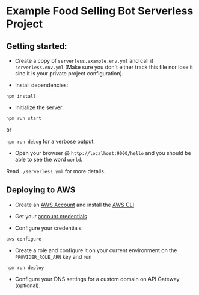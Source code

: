 # Example Food Selling Bot Serverless Project

## Getting started: 

* Create a copy of ```serverless.example.env.yml``` and call it ```serverless.env.yml``` (Make sure you don't either track this file nor lose it sinc it is your private project configuration).

* Install dependencies:

```npm install```

* Initialize the server:

```npm run start```

or 

```npm run debug``` for a verbose output.

* Open your browser @ ```http://localhost:9000/hello``` and you should be able to see the word ```world```.

Read ```./serverless.yml``` for more details.

## Deploying to AWS

* Create an [AWS Account](https://aws.amazon.com) and install the [AWS CLI](https://aws.amazon.com/cli/)

* Get your [account credentials](https://console.aws.amazon.com/iam/home?region=us-east-1#/security_credential)

* Configure your credentials:

```aws configure```

* Create a role and configure it on your current environment on the ```PROVIDER_ROLE_ARN``` key and run

```npm run deploy```

* Configure your DNS settings for a custom domain on API Gateway (optional).

